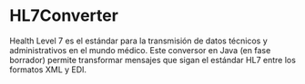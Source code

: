 # HL7Converter
Health Level 7 es el estándar para la transmisión de datos técnicos y administrativos en el mundo médico. Este conversor en Java (en fase borrador) permite transformar mensajes que sigan el estándar HL7 entre los formatos XML y EDI.
